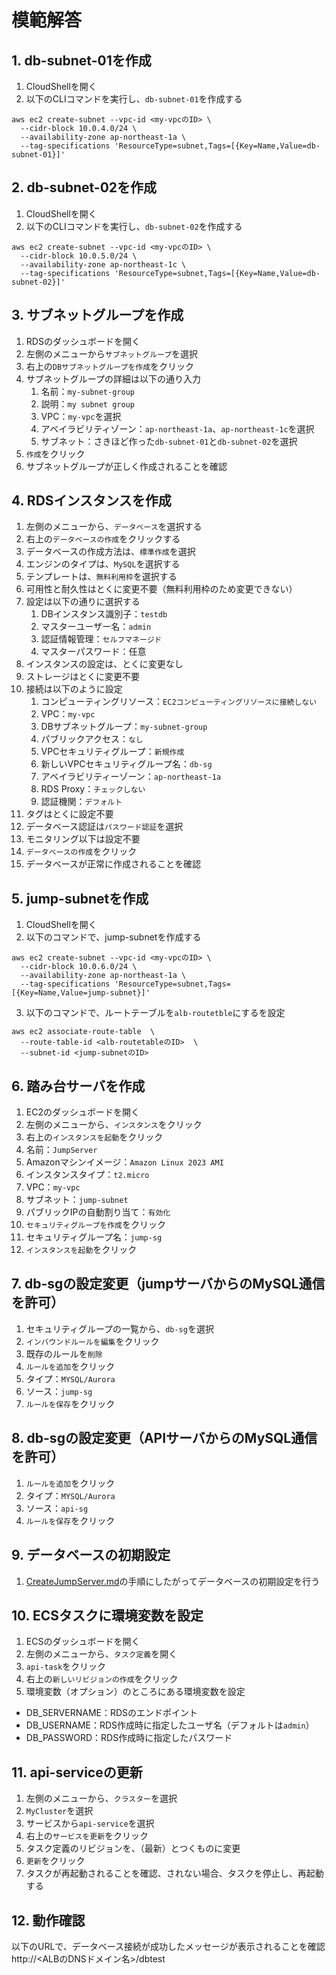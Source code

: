# 模範解答

## 1. db-subnet-01を作成
1. CloudShellを開く
2. 以下のCLIコマンドを実行し、`db-subnet-01`を作成する
```
aws ec2 create-subnet --vpc-id <my-vpcのID> \
  --cidr-block 10.0.4.0/24 \
  --availability-zone ap-northeast-1a \
  --tag-specifications 'ResourceType=subnet,Tags=[{Key=Name,Value=db-subnet-01}]'
```

## 2. db-subnet-02を作成
1. CloudShellを開く
2. 以下のCLIコマンドを実行し、`db-subnet-02`を作成する
```
aws ec2 create-subnet --vpc-id <my-vpcのID> \
  --cidr-block 10.0.5.0/24 \
  --availability-zone ap-northeast-1c \
  --tag-specifications 'ResourceType=subnet,Tags=[{Key=Name,Value=db-subnet-02}]'
```

## 3. サブネットグループを作成
1. RDSのダッシュボードを開く
2. 左側のメニューから`サブネットグループ`を選択
3. 右上の`DBサブネットグループを作成`をクリック
4. サブネットグループの詳細は以下の通り入力
    1. 名前：`my-subnet-group`
    2. 説明：`my subnet group`
    3. VPC：`my-vpc`を選択
    4. アベイラビリティゾーン：`ap-northeast-1a`、`ap-northeast-1c`を選択
    5. サブネット：さきほど作った`db-subnet-01`と`db-subnet-02`を選択
6. `作成`をクリック
7. サブネットグループが正しく作成されることを確認
    
## 4. RDSインスタンスを作成
1. 左側のメニューから、`データベース`を選択する
2. 右上の`データベースの作成`をクリックする
3. データベースの作成方法は、`標準作成`を選択
4. エンジンのタイプは、`MySQL`を選択する
5. テンプレートは、`無料利用枠`を選択する
6. 可用性と耐久性はとくに変更不要（無料利用枠のため変更できない）
7. 設定は以下の通りに選択する
    1. DBインスタンス識別子：`testdb`
    2. マスターユーザー名：`admin`
    3. 認証情報管理：`セルフマネージド`
    4. マスターパスワード：任意
8. インスタンスの設定は、とくに変更なし
9. ストレージはとくに変更不要
10. 接続は以下のように設定
    1. コンピューティングリソース：`EC2コンピューティングリソースに接続しない`
    2. VPC：`my-vpc`
    3. DBサブネットグループ：`my-subnet-group`
    4. パブリックアクセス：`なし`
    5. VPCセキュリティグループ：`新規作成`
    6. 新しいVPCセキュリティグループ名：`db-sg`
    7. アベイラビリティーゾーン：`ap-northeast-1a`
    8. RDS Proxy：`チェックしない`
    9. 認証機関：`デフォルト`
11. タグはとくに設定不要
12. データベース認証は`パスワード認証`を選択
13. モニタリング以下は設定不要
14. `データベースの作成`をクリック
15. データベースが正常に作成されることを確認

## 5. jump-subnetを作成
1. CloudShellを開く
2. 以下のコマンドで、jump-subnetを作成する
```
aws ec2 create-subnet --vpc-id <my-vpcのID> \
  --cidr-block 10.0.6.0/24 \
  --availability-zone ap-northeast-1a \
  --tag-specifications 'ResourceType=subnet,Tags=[{Key=Name,Value=jump-subnet}]'
```
3. 以下のコマンドで、ルートテーブルを`alb-routetble`にするを設定
```
aws ec2 associate-route-table  \
  --route-table-id <alb-routetableのID>  \
  --subnet-id <jump-subnetのID>
```

## 6. 踏み台サーバを作成
1. EC2のダッシュボードを開く
2. 左側のメニューから、`インスタンス`をクリック
3. 右上の`インスタンスを起動`をクリック
4. 名前：`JumpServer`
5. Amazonマシンイメージ：`Amazon Linux 2023 AMI`
6. インスタンスタイプ：`t2.micro`
7. VPC：`my-vpc`
8. サブネット：`jump-subnet`
9. パブリックIPの自動割り当て：`有効化`
10. `セキュリティグループを作成`をクリック
11. セキュリティグループ名：`jump-sg`
12. `インスタンスを起動`をクリック

## 7. db-sgの設定変更（jumpサーバからのMySQL通信を許可）
1. セキュリティグループの一覧から、`db-sg`を選択
2. `インバウンドルールを編集`をクリック
3. 既存のルールを`削除`
4. `ルールを追加`をクリック
5. タイプ：`MYSQL/Aurora`
6. ソース：`jump-sg`
7. `ルールを保存`をクリック

## 8. db-sgの設定変更（APIサーバからのMySQL通信を許可）
1. `ルールを追加`をクリック
2. タイプ：`MYSQL/Aurora`
3. ソース：`api-sg`
4. `ルールを保存`をクリック

## 9. データベースの初期設定
1. [CreateJumpServer.md](CreateJumpServer.md)の手順にしたがってデータベースの初期設定を行う

## 10. ECSタスクに環境変数を設定
1. ECSのダッシュボードを開く
2. 左側のメニューから、`タスク定義`を開く
3. `api-task`をクリック
4. 右上の`新しいリビジョンの作成`をクリック
5. 環境変数（オプション）のところにある環境変数を設定
  - DB_SERVERNAME：RDSのエンドポイント
  - DB_USERNAME：RDS作成時に指定したユーザ名（デフォルトは`admin`）
  - DB_PASSWORD：RDS作成時に指定したパスワード

## 11. api-serviceの更新
1. 左側のメニューから、`クラスター`を選択
2. `MyCluster`を選択
3. サービスから`api-service`を選択
4. 右上の`サービスを更新`をクリック
5. タスク定義のリビジョンを、（最新）とつくものに変更
6. `更新`をクリック
7. タスクが再起動されることを確認、されない場合、タスクを停止し、再起動する

## 12. 動作確認
以下のURLで、データベース接続が成功したメッセージが表示されることを確認
http://<ALBのDNSドメイン名>/dbtest